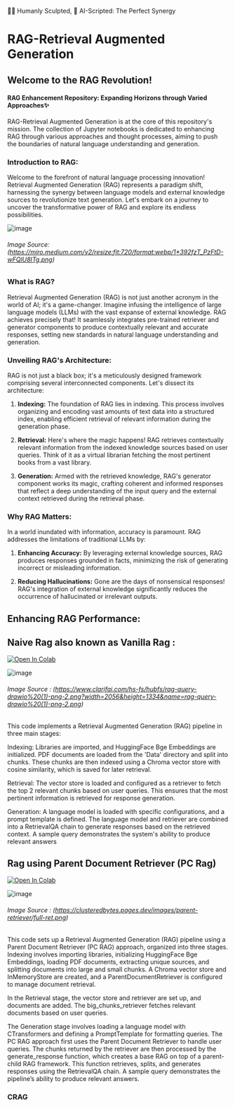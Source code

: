 👨‍💻 Humanly Sculpted, 🤖 AI-Scripted: The Perfect Synergy
### 

# RAG-Retrieval Augmented Generation
## Welcome to the RAG Revolution!


#### RAG Enhancement Repository: Expanding Horizons through Varied Approaches✨
RAG-Retrieval Augmented Generation is at the core of this repository's mission. The collection of Jupyter notebooks is dedicated to enhancing RAG through various approaches and thought processes, aiming to push the boundaries of natural language understanding and generation. 

### Introduction to RAG:

Welcome to the forefront of natural language processing innovation! Retrieval Augmented Generation (RAG) represents a paradigm shift, harnessing the synergy between language models and external knowledge sources to revolutionize text generation. Let's embark on a journey to uncover the transformative power of RAG and explore its endless possibilities.


![image](https://github.com/user-attachments/assets/b8c08eff-888c-458f-a6de-8983d52696d5)

###### Image Source: (https://miro.medium.com/v2/resize:fit:720/format:webp/1*392fzT_PzFtD-wFQlU8ITg.png)

### What is RAG?

Retrieval Augmented Generation (RAG) is not just another acronym in the world of AI; it's a game-changer. Imagine infusing the intelligence of large language models (LLMs) with the vast expanse of external knowledge. RAG achieves precisely that! It seamlessly integrates pre-trained retriever and generator components to produce contextually relevant and accurate responses, setting new standards in natural language understanding and generation.

### Unveiling RAG's Architecture:

RAG is not just a black box; it's a meticulously designed framework comprising several interconnected components. Let's dissect its architecture:

1. **Indexing:** The foundation of RAG lies in indexing. This process involves organizing and encoding vast amounts of text data into a structured index, enabling efficient retrieval of relevant information during the generation phase.


2. **Retrieval:** Here's where the magic happens! RAG retrieves contextually relevant information from the indexed knowledge sources based on user queries. Think of it as a virtual librarian fetching the most pertinent books from a vast library.


3. **Generation:** Armed with the retrieved knowledge, RAG's generator component works its magic, crafting coherent and informed responses that reflect a deep understanding of the input query and the external context retrieved during the retrieval phase.


### Why RAG Matters:
In a world inundated with information, accuracy is paramount. RAG addresses the limitations of traditional LLMs by:

1. **Enhancing Accuracy:** By leveraging external knowledge sources, RAG produces responses grounded in facts, minimizing the risk of generating incorrect or misleading information.

2. **Reducing Hallucinations:** Gone are the days of nonsensical responses! RAG's integration of external knowledge significantly reduces the occurrence of hallucinated or irrelevant outputs.

## Enhancing RAG Performance: 

##  Naive Rag also known as Vanilla Rag : 

[![Open In Colab](https://colab.research.google.com/assets/colab-badge.svg)]()

![image](https://github.com/user-attachments/assets/4db4db94-795e-4657-9f07-0c7d6b2f4fac)

###### Image Source : (https://www.clarifai.com/hs-fs/hubfs/rag-query-drawio%20(1)-png-2.png?width=2056&height=1334&name=rag-query-drawio%20(1)-png-2.png)

This code implements a Retrieval Augmented Generation (RAG) pipeline in three main stages:

Indexing: Libraries are imported, and HuggingFace Bge Embeddings are initialized. PDF documents are loaded from the 'Data' directory and split into chunks. These chunks are then indexed using a Chroma vector store with cosine similarity, which is saved for later retrieval.

Retrieval: The vector store is loaded and configured as a retriever to fetch the top 2 relevant chunks based on user queries. This ensures that the most pertinent information is retrieved for response generation.

Generation: A language model is loaded with specific configurations, and a prompt template is defined. The language model and retriever are combined into a RetrievalQA chain to generate responses based on the retrieved context. A sample query demonstrates the system's ability to produce relevant answers

## Rag using Parent Document Retriever (PC Rag)
[![Open In Colab](https://colab.research.google.com/assets/colab-badge.svg)]()

![image](https://github.com/user-attachments/assets/248aaf33-8dcd-4000-a6b6-fe1614a57d0e)

###### Image Source : (https://clusteredbytes.pages.dev/images/parent-retriever/full-ret.png)


This code sets up a Retrieval Augmented Generation (RAG) pipeline using a Parent Document Retriever (PC RAG) approach, organized into three stages. Indexing involves importing libraries, initializing HuggingFace Bge Embeddings, loading PDF documents, extracting unique sources, and splitting documents into large and small chunks. A Chroma vector store and InMemoryStore are created, and a ParentDocumentRetriever is configured to manage document retrieval.

In the Retrieval stage, the vector store and retriever are set up, and documents are added. The big_chunks_retriever fetches relevant documents based on user queries.






The Generation stage involves loading a language model with CTransformers and defining a PromptTemplate for formatting queries. The PC RAG approach first uses the Parent Document Retriever to handle user queries. The chunks returned by the retriever are then processed by the generate_response function, which creates a base RAG on top of a parent-child RAG framework. This function retrieves, splits, and generates responses using the RetrievalQA chain. A sample query demonstrates the pipeline’s ability to produce relevant answers.


###  CRAG


